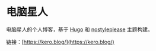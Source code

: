 电脑星人
===

电脑星人的个人博客，基于 [Hugo](https://gohugo.io/) 和 [nostyleplease](https://github.com/Masellum/hugo-theme-nostyleplease) 主题构建。

链接：[https://kero.blog/](https://kero.blog/)
